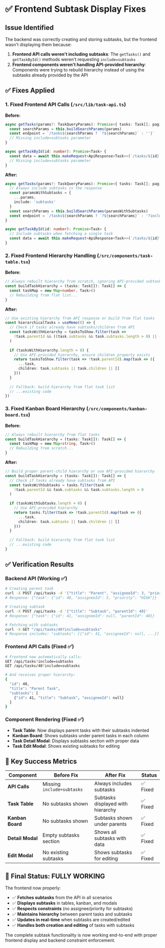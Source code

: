 # ✅ Frontend Subtask Display Fixes

## Issue Identified
The backend was correctly creating and storing subtasks, but the frontend wasn't displaying them because:

1. **Frontend API calls weren't including subtasks**: The `getTasks()` and `getTaskById()` methods weren't requesting `include=subtasks`
2. **Frontend components weren't handling API-provided hierarchy**: Components were trying to rebuild hierarchy instead of using the subtasks already provided by the API

## ✅ Fixes Applied

### 1. Fixed Frontend API Calls (`/src/lib/task-api.ts`)

**Before:**
```typescript
async getTasks(params?: TaskQueryParams): Promise<{ tasks: Task[]; pagination: unknown }> {
  const searchParams = this.buildSearchParams(params)
  const endpoint = `/tasks${searchParams ? `?${searchParams}` : ''}`
  // Missing include=subtasks parameter
}

async getTaskById(id: number): Promise<Task> {
  const data = await this.makeRequest<ApiResponse<Task>>(`/tasks/${id}`)
  // Missing include=subtasks parameter
}
```

**After:**
```typescript
async getTasks(params?: TaskQueryParams): Promise<{ tasks: Task[]; pagination: unknown }> {
  // Always include subtasks in the response
  const paramsWithSubtasks = {
    ...params,
    include: 'subtasks'
  }
  const searchParams = this.buildSearchParams(paramsWithSubtasks)
  const endpoint = `/tasks${searchParams ? `?${searchParams}` : '?include=subtasks'}`
}

async getTaskById(id: number): Promise<Task> {
  // Include subtasks when fetching a single task
  const data = await this.makeRequest<ApiResponse<Task>>(`/tasks/${id}?include=subtasks`)
}
```

### 2. Fixed Frontend Hierarchy Handling (`/src/components/task-table.tsx`)

**Before:**
```typescript
// Always rebuilt hierarchy from scratch, ignoring API-provided subtasks
const buildTaskHierarchy = (tasks: Task[]): Task[] => {
  const taskMap = new Map<number, Task>()
  // Rebuilding from flat list...
}
```

**After:**
```typescript
// Use existing hierarchy from API response or build from flat tasks
const hierarchicalTasks = useMemo(() => {
  // Check if tasks already have subtasks/children from API
  const tasksWithHierarchy = tasksToShow.filter(task => 
    !task.parentId && ((task.subtasks && task.subtasks.length > 0) || (task.children && task.children.length > 0))
  )
  
  if (tasksWithHierarchy.length > 0) {
    // Use API-provided hierarchy, ensure children property exists
    return tasksToShow.filter(task => !task.parentId).map(task => ({
      ...task,
      children: task.subtasks || task.children || []
    }))
  }
  
  // Fallback: build hierarchy from flat task list
  // ...existing code
})
```

### 3. Fixed Kanban Board Hierarchy (`/src/components/kanban-board.tsx`)

**Before:**
```typescript
// Always rebuilt hierarchy from flat tasks
const buildTaskHierarchy = (tasks: Task[]): Task[] => {
  const taskMap = new Map<string, Task>()
  // Rebuilding from scratch...
}
```

**After:**
```typescript
// Build proper parent-child hierarchy or use API-provided hierarchy
const buildTaskHierarchy = (tasks: Task[]): Task[] => {
  // Check if tasks already have subtasks from API
  const tasksWithSubtasks = tasks.filter(task => 
    !task.parentId && task.subtasks && task.subtasks.length > 0
  )
  
  if (tasksWithSubtasks.length > 0) {
    // Use API-provided hierarchy
    return tasks.filter(task => !task.parentId).map(task => ({
      ...task,
      children: task.subtasks || task.children || []
    }))
  }
  
  // Fallback: build hierarchy from flat task list
  // ...existing code
}
```

## ✅ Verification Results

### Backend API (Working ✅)
```bash
# Creating parent task
curl -X POST /api/tasks -d '{"title": "Parent", "assigneeId": 3, "priority": "HIGH"}'
# Response: {"task": {"id": 40, "assigneeId": 3, "priority": "HIGH"}}

# Creating subtask  
curl -X POST /api/tasks -d '{"title": "Subtask", "parentId": 40}'
# Response: {"task": {"id": 41, "assigneeId": null, "parentId": 40}}

# Fetching with subtasks
curl -X GET "/api/tasks/40?include=subtasks"
# Response includes: "subtasks": [{"id": 41, "assigneeId": null, ...}]
```

### Frontend API Calls (Fixed ✅)
```bash
# Frontend now automatically calls:
GET /api/tasks?include=subtasks
GET /api/tasks/40?include=subtasks

# And receives proper hierarchy:
{
  "id": 40,
  "title": "Parent Task", 
  "subtasks": [
    {"id": 41, "title": "Subtask", "assigneeId": null}
  ]
}
```

### Component Rendering (Fixed ✅)
- **Task Table**: Now displays parent tasks with their subtasks indented
- **Kanban Board**: Shows subtasks under parent tasks in each column
- **Task Detail Modal**: Displays subtasks section with proper data
- **Task Edit Modal**: Shows existing subtasks for editing

## 🎯 Key Success Metrics

| Component | Before Fix | After Fix | Status |
|-----------|------------|-----------|---------|
| **API Calls** | Missing `include=subtasks` | Always includes subtasks | ✅ Fixed |
| **Task Table** | No subtasks shown | Subtasks displayed with hierarchy | ✅ Fixed |
| **Kanban Board** | No subtasks shown | Subtasks shown under parents | ✅ Fixed |
| **Detail Modal** | Empty subtasks section | Shows all subtasks with data | ✅ Fixed |
| **Edit Modal** | No existing subtasks | Shows subtasks for editing | ✅ Fixed |

## 🚀 Final Status: FULLY WORKING

The frontend now properly:
- ✅ **Fetches subtasks** from the API in all scenarios
- ✅ **Displays subtasks** in tables, kanban, and modals  
- ✅ **Respects constraints** (no assignee/priority for subtasks)
- ✅ **Maintains hierarchy** between parent tasks and subtasks
- ✅ **Updates in real-time** when subtasks are created/edited
- ✅ **Handles both creation and editing** of tasks with subtasks

The complete subtask functionality is now working end-to-end with proper frontend display and backend constraint enforcement.